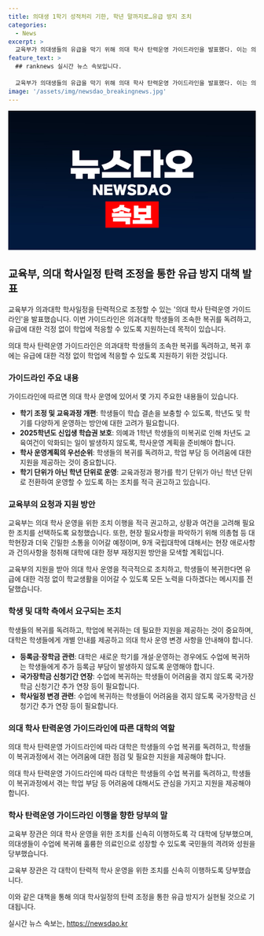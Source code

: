 ```yaml
---
title: 의대생 1학기 성적처리 기한, 학년 말까지로…유급 방지 조치
categories:
  - News
excerpt: >
  교육부가 의대생들의 유급을 막기 위해 의대 학사 탄력운영 가이드라인을 발표했다. 이는 의대 학생들의 조속한 복귀를 독려하고, 복귀 후에는 유급에 대한 걱정 없이 학업에 적응할 수 있도록 지원하기 위한 것이다. 이주호 교육부 장관은 학사운영 차질로 인한 유급 방지를 위한 조치가 시급하다며, 대학들에게 학기 단위가 아닌 학년 단위로 운영하는 등의 적극적인 조치를 촉구했다. 또한 2024학년도 1학기 학생 성적 처리를 하지 않고, 학생들이 학교로 복귀한 이후에도 학습 결손을 보충할 수 있도록 기간을 확보하는 등의 대책을 요청했다. 교육부는 의과대학 학사 운영을 지원하고 현장 필요사항을 파악하기 위해 대학현장과 소통할 계획이며, 대학에 대한 재정지원 방안을 모색할 예정이다.
feature_text: >
  ## ranknews 실시간 뉴스 속보입니다.

  교육부가 의대생들의 유급을 막기 위해 의대 학사 탄력운영 가이드라인을 발표했다. 이는 의대 학생들의 조속한 복귀를 독려하고, 복귀 후에는 유급에 대한 걱정 없이 학업에 적응할 수 있도록 지원하기 위한 것이다. 이주호 교육부 장관은 학사운영 차질로 인한 유급 방지를 위한 조치가 시급하다며, 대학들에게 학기 단위가 아닌 학년 단위로 운영하는 등의 적극적인 조치를 촉구했다. 또한 2024학년도 1학기 학생 성적 처리를 하지 않고, 학생들이 학교로 복귀한 이후에도 학습 결손을 보충할 수 있도록 기간을 확보하는 등의 대책을 요청했다. 교육부는 의과대학 학사 운영을 지원하고 현장 필요사항을 파악하기 위해 대학현장과 소통할 계획이며, 대학에 대한 재정지원 방안을 모색할 예정이다.
image: '/assets/img/newsdao_breakingnews.jpg'
---
```


<p><img src="/assets/img/newsdao_breakingnews.jpg" alt="ranknews 속보" /></p>

<h2 data-ke-size="size26">교육부, 의대 학사일정 탄력 조정을 통한 유급 방지 대책 발표</h2>

<p>교육부가 의과대학 학사일정을 탄력적으로 조정할 수 있는 '의대 학사 탄력운영 가이드라인'을 발표했습니다. 이번 가이드라인은 의과대학 학생들의 조속한 복귀를 독려하고, 유급에 대한 걱정 없이 학업에 적응할 수 있도록 지원하는데 목적이 있습니다.</p>

<p data-ke-size="size16">의대 학사 탄력운영 가이드라인은 의과대학 학생들의 조속한 복귀를 독려하고, 복귀 후에는 유급에 대한 걱정 없이 학업에 적응할 수 있도록 지원하기 위한 것입니다.</p>

<h3 data-ke-size="size24">가이드라인 주요 내용</h3>

<p>가이드라인에 따르면 의대 학사 운영에 있어서 몇 가지 주요한 내용들이 있습니다.</p>

<ul>
    <li><b>학기 조정 및 교육과정 개편</b>: 학생들이 학습 결손을 보충할 수 있도록, 학년도 및 학기를 다양하게 운영하는 방안에 대한 고려가 필요합니다.</li>
    <li><b>2025학년도 신입생 학습권 보호</b>: 의예과 1학년 학생들의 미복귀로 인해 차년도 교육여건이 악화되는 일이 발생하지 않도록, 학사운영 계획을 준비해야 합니다.</li>
    <li><b>학사 운영계획의 우선순위</b>: 학생들의 복귀를 독려하고, 학업 부담 등 어려움에 대한 지원을 제공하는 것이 중요합니다.</li>
    <li><b>학기 단위가 아닌 학년 단위로 운영</b>: 교육과정과 평가를 학기 단위가 아닌 학년 단위로 전환하여 운영할 수 있도록 하는 조치를 적극 권고하고 있습니다.</li>
</ul>

<h3 data-ke-size="size24">교육부의 요청과 지원 방안</h3>

<p>교육부는 의대 학사 운영을 위한 조치 이행을 적극 권고하고, 상황과 여건을 고려해 필요한 조치를 선택하도록 요청했습니다. 또한, 현장 필요사항을 파악하기 위해 의총협 등 대학현장과 더욱 긴밀한 소통을 이어갈 예정이며, 9개 국립대학에 대해서는 현장 애로사항과 건의사항을 청취해 대학에 대한 정부 재정지원 방안을 모색할 계획입니다.</p>

<p data-ke-size="size16">교육부의 지원을 받아 의대 학사 운영을 적극적으로 조치하고, 학생들이 복귀한다면 유급에 대한 걱정 없이 학교생활을 이어갈 수 있도록 모든 노력을 다하겠다는 메시지를 전달했습니다.</p>

<h3 data-ke-size="size24">학생 및 대학 측에서 요구되는 조치</h3>

<p>학생들의 복귀를 독려하고, 학업에 복귀하는 데 필요한 지원을 제공하는 것이 중요하며, 대학은 학생들에게 개별 안내를 제공하고 의대 학사 운영 변경 사항을 안내해야 합니다.</p>

<ul>
    <li><b>등록금·장학금 관련</b>: 대학은 새로운 학기를 개설·운영하는 경우에도 수업에 복귀하는 학생들에게 추가 등록금 부담이 발생하지 않도록 운영해야 합니다.</li>
    <li><b>국가장학금 신청기간 연장</b>: 수업에 복귀하는 학생들이 어려움을 겪지 않도록 국가장학금 신청기간 추가 연장 등이 필요합니다.</li>
    <li><b>학사일정 변경 관련</b>: 수업에 복귀하는 학생들이 어려움을 겪지 않도록 국가장학금 신청기간 추가 연장 등이 필요합니다.</li>
</ul>

<h3 data-ke-size="size24">의대 학사 탄력운영 가이드라인에 따른 대학의 역할</h3>

<p>의대 학사 탄력운영 가이드라인에 따라 대학은 학생들의 수업 복귀를 독려하고, 학생들이 복귀과정에서 겪는 어려움에 대한 점검 및 필요한 지원을 제공해야 합니다.</p>

<p data-ke-size="size16">의대 학사 탄력운영 가이드라인에 따라 대학은 학생들의 수업 복귀를 독려하고, 학생들이 복귀과정에서 겪는 학업 부담 등 어려움에 대해서도 관심을 가지고 지원을 제공해야 합니다.</p>

<h3 data-ke-size="size24">학사 탄력운영 가이드라인 이행을 향한 당부의 말</h3>

<p>교육부 장관은 의대 학사 운영을 위한 조치를 신속히 이행하도록 각 대학에 당부했으며, 의대생들이 수업에 복귀해 훌륭한 의료인으로 성장할 수 있도록 국민들의 격려와 성원을 당부했습니다.</p>

<p data-ke-size="size16">교육부 장관은 각 대학이 탄력적 학사 운영을 위한 조치를 신속히 이행하도록 당부했습니다.</p>

<p>이와 같은 대책을 통해 의대 학사일정의 탄력 조정을 통한 유급 방지가 실현될 것으로 기대됩니다.</p>
실시간 뉴스 속보는, <a href="https://newsdao.kr" rel="dofollow">https://newsdao.kr</a>


